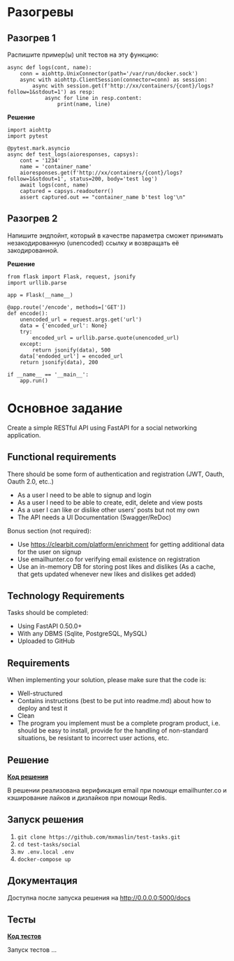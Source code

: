 # Разогревы

## Разогрев 1

Распишите пример(ы) unit тестов на эту фyнкцию:

```
async def logs(cont, name):
    conn = aiohttp.UnixConnector(path='/var/run/docker.sock')
    async with aiohttp.ClientSession(connector=conn) as session:
        async with session.get(f'http://xx/containers/{cont}/logs?follow=1&stdout=1') as resp:
            async for line in resp.content:
                print(name, line)
```

**Решение**

```
import aiohttp
import pytest

@pytest.mark.asyncio
async def test_logs(aioresponses, capsys):
    cont = '1234'
    name = 'container_name'
    aioresponses.get(f'http://xx/containers/{cont}/logs?follow=1&stdout=1', status=200, body='test log')
    await logs(cont, name)
    captured = capsys.readouterr()
    assert captured.out == "container_name b'test log'\n"
```

## Разогрев 2

Напишите эндпойнт, который в качестве параметра сможет принимать незакодированную (unencoded) ссылку и возвращать её закодированной.

**Решение**

```
from flask import Flask, request, jsonify
import urllib.parse

app = Flask(__name__)

@app.route('/encode', methods=['GET'])
def encode():
    unencoded_url = request.args.get('url')
    data = {'encoded_url': None}
    try:
        encoded_url = urllib.parse.quote(unencoded_url)
    except:
        return jsonify(data), 500
    data['endoded_url'] = encoded_url
    return jsonify(data), 200

if __name__ == '__main__':
    app.run()
```

# Основное задание

Create a simple RESTful API using FastAPI for a social networking application.

## Functional requirements

There should be some form of authentication and registration (JWT, Oauth, Oauth 2.0, etc..)

- As a user I need to be able to signup and login
- As a user I need to be able to create, edit, delete and view posts
- As a user I can like or dislike other users’ posts but not my own 
- The API needs a UI Documentation (Swagger/ReDoc)

Bonus section (not required):

- Use https://clearbit.com/platform/enrichment for getting additional data for the user on signup
- Use emailhunter.co for verifying email existence on registration
- Use an in-memory DB for storing post likes and dislikes (As a cache, that gets updated whenever new likes and dislikes get added) 

## Technology Requirements

Tasks should be completed:

- Using FastAPI 0.50.0+
- With any DBMS (Sqlite, PostgreSQL, MySQL)
- Uploaded to GitHub

## Requirements

When implementing your solution, please make sure that the code is:

- Well-structured
- Contains instructions (best to be put into readme.md) about how to deploy and test it
- Clean
- The program you implement must be a complete program product, i.e. should be easy to install, provide for the handling of non-standard situations, be resistant to incorrect user actions, etc.

## Решение

[**Код решения**](https://github.com/mxmaslin/test-tasks/tree/master/social/app)

В решении реализована верификация email при помощи emailhunter.co и кэширование лайков и дизлайков при помощи Redis.

## Запуск решения

1. `git clone https://github.com/mxmaslin/test-tasks.git`
2. `cd test-tasks/social`
3. `mv .env.local .env`
5. `docker-compose up`

## Документация

Доступна после запуска решения на http://0.0.0.0:5000/docs

## Тесты

[**Код тестов**](https://github.com/mxmaslin/test-tasks/blob/master/social/app/tests.py)

Запуск тестов ...

